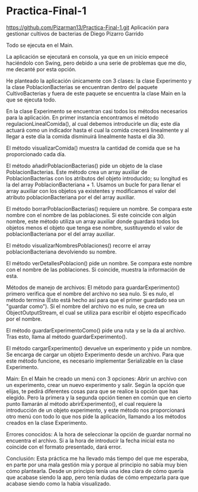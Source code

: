 # Practica-Final-1
https://github.com/Pizarman13/Practica-Final-1.git
Aplicación para gestionar cultivos de bacterias de Diego Pizarro Garrido

Todo se ejecuta en el Main.

La aplicación se ejecutará en consola, ya que en un inicio empecé haciéndolo con Swing, pero debido a una serie de problemas que me dio, me decanté por esta opción.

He planteado la aplicación únicamente con 3 clases: la clase Experimento y la clase PoblacionBacterias se encuentran dentro del paquete CultivoBacterias y fuera de este paquete se encuentra la clase Main en la que se ejecuta todo.

En la clase Experimento se encuentran casi todos los métodos necesarios para la aplicación. En primer instancia encontramos el método regulacionLinealComida(), al cual debemos introducirle un día; este día actuará como un indicador hasta el cual la comida crecerá linealmente y al llegar a este día la comida disminuirá linealmente hasta el día 30.

El método visualizarComida() muestra la cantidad de comida que se ha proporcionado cada día.

El método añadirPoblacionBacterias() pide un objeto de la clase PoblacionBacterias. Este método crea un array auxiliar de PoblacionBacterias con los atributos del objeto introducido; su longitud es la del array PoblacionBacteriana + 1. Usamos un bucle for para llenar el array auxiliar con los objetos ya existentes y modificamos el valor del atributo poblacionBacteriana por el del array auxiliar.

El método borrarPoblacionBacterias() requiere un nombre. Se compara este nombre con el nombre de las poblaciones. Si este coincide con algún nombre, este método utiliza un array auxiliar donde guardará todos los objetos menos el objeto que tenga ese nombre, sustituyendo el valor de poblacionBacteriana por el del array auxiliar.

El método visualizarNombresPoblaciones() recorre el array poblacionBacteriana devolviendo su nombre.

El método verDetallesPoblacion() pide un nombre. Se compara este nombre con el nombre de las poblaciones. Si coincide, muestra la información de esta.

Métodos de manejo de archivos:
El método para guardarExperimento() primero verifica que el nombre del archivo no sea nulo. Si es nulo, el método termina (Esto está hecho así para que el primer guardado sea un "guardar como"). Si el nombre del archivo no es nulo, se crea un ObjectOutputStream, el cual se utiliza para escribir el objeto especificado por el nombre.

El método guardarExperimentoComo() pide una ruta y se la da al archivo. Tras esto, llama al método guardarExperimento().

El método cargarExperimento() devuelve un experimento y pide un nombre. Se encarga de cargar un objeto Experimento desde un archivo. Para que este método funcione, es necesario implementar Serializable en la clase Experimento.

Main:
En el Main he creado un menú con 3 opciones: Abrir un archivo con un experimento, crear un nuevo experimento y salir. Según la opción que elijas, te pedirá diferentes cosas para que se realice la opción que has elegido. Pero la primera y la segunda opción tienen en común que en cierto punto llamarán al método abrirExperimento(), el cual requiere la introducción de un objeto experimento, y este método nos proporcionará otro menú con todo lo que nos pide la aplicación, llamando a los métodos creados en la clase Experimento.

Errores conocidos:
A la hora de seleccionar la opción de guardar normal no encuentra el archivo.
Si a la hora de introducir la fecha inicial esta no coincide con el formato presentado, dará error.

Conclusión:
Esta práctica me ha llevado más tiempo del que me esperaba, en parte por una mala gestión mía y porque al principio no sabía muy bien cómo plantearla. Desde un principio tenía una idea clara de cómo quería que acabase siendo la app, pero tenía dudas de cómo empezarla para que acabase siendo como la había visualizado.
